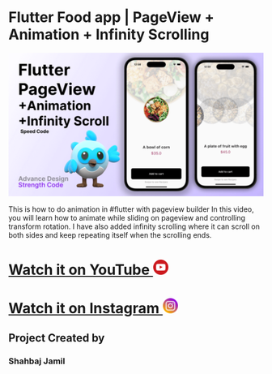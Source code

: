# Flutter Food app | PageView + Animation + Infinity Scrolling 

![Food App](./Food%20App.png)

This is how to do animation in #flutter with pageview builder In this video, you will learn how to animate while sliding on pageview and controlling transform rotation. I have also added infinity scrolling where it can scroll on both sides and keep repeating itself when the scrolling ends.

# [Watch it on YouTube <a href="https://twitter.com/JamilShahbaj"><img src="https://github.com/shahbajjamil/Social-Meadia-Icons/raw/master/Icons-logos/youtube-circle.png" height="30"></a>](https://youtu.be/D8bgD9ZkbTg)

# [Watch it on Instagram <a href="https://instagram.com/strength_code"><img src="https://github.com/shahbajjamil/Social-Meadia-Icons/raw/master/Icons-logos/instagram-circle.png" height="30"></a>](https://instagram.com/strength_code)

## Project Created by
### Shahbaj Jamil

